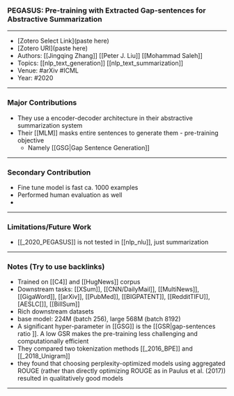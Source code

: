 ### PEGASUS: Pre-training with Extracted Gap-sentences for Abstractive Summarization
---
- [Zotero Select Link](paste here)
- [Zotero URI](paste here)
- Authors: [[Jingqing Zhang]] [[Peter J. Liu]] [[Mohammad Saleh]]
- Topics: [[nlp_text_generation]] [[nlp_text_summarization]]
- Venue: #arXiv #ICML
- Year: #2020
---
### Major Contributions
- They use a encoder-decoder architecture in their abstractive summarization system
- Their [[MLM]] masks entire sentences to generate them - pre-training objective
	- Namely [[GSG|Gap Sentence Generation]]
---
### Secondary Contribution
- Fine tune model is fast ca. 1000 examples
- Performed human evaluation as well
- 
---
### Limitations/Future Work
- [[_2020_PEGASUS]] is not tested in [[nlp_nlu]], just summarization
---
### Notes (Try to use backlinks)
- Trained on [[C4]] and [[HugNews]] corpus
- Downstream tasks: [[XSum]], [[CNN/DailyMail]], [[MultiNews]], [[GigaWord]], [[arXiv]], [[PubMed]], [[BIGPATENT]], [[RedditTIFU]], [AESLC[]], [[BillSum]]
- Rich downstream  datasets
- base model: 224M (batch 256), large 568M (batch 8192)
- A significant hyper-parameter in [[GSG]] is the [[GSR|gap-sentences ratio ]]. A low GSR makes the pre-training less challenging and computationally efficient
- They compared two tokenization methods [[_2016_BPE]] and [[_2018_Unigram]]
- they found that choosing perplexity-optimized models using aggregated ROUGE (rather than directly optimizing ROUGE as in Paulus et al. (2017)) resulted in qualitatively good models
---
